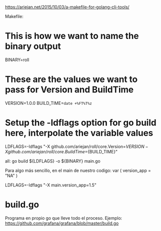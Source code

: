 https://ariejan.net/2015/10/03/a-makefile-for-golang-cli-tools/

Makefile:
# This is how we want to name the binary output
BINARY=roll

# These are the values we want to pass for Version and BuildTime
VERSION=1.0.0
BUILD_TIME=`date +%FT%T%z`

# Setup the -ldflags option for go build here, interpolate the variable values
LDFLAGS=-ldflags "-X github.com/ariejan/roll/core.Version=${VERSION} -X github.com/ariejan/roll/core.BuildTime=${BUILD_TIME}"

all:
	go build ${LDFLAGS} -o ${BINARY} main.go



Para algo más sencillo, en el main de nuestro codigo:
var (
		version_app = "NA"
)

LDFLAGS=-ldflags "-X main.version_app=1.5"


# build.go
Programa en propio go que lleve todo el proceso.
Ejemplo: https://github.com/grafana/grafana/blob/master/build.go
